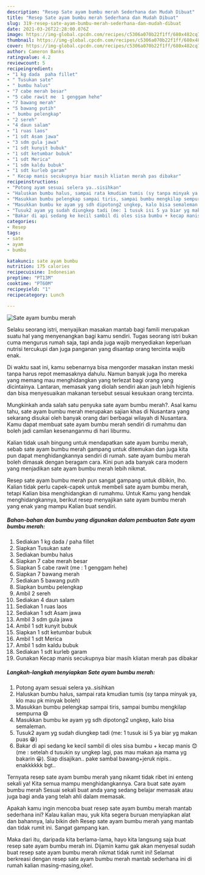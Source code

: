 ```yaml
---
description: "Resep Sate ayam bumbu merah Sederhana dan Mudah Dibuat"
title: "Resep Sate ayam bumbu merah Sederhana dan Mudah Dibuat"
slug: 319-resep-sate-ayam-bumbu-merah-sederhana-dan-mudah-dibuat
date: 2021-03-26T22:28:00.076Z
image: https://img-global.cpcdn.com/recipes/c5306a070b22f1ff/680x482cq70/sate-ayam-bumbu-merah-foto-resep-utama.jpg
thumbnail: https://img-global.cpcdn.com/recipes/c5306a070b22f1ff/680x482cq70/sate-ayam-bumbu-merah-foto-resep-utama.jpg
cover: https://img-global.cpcdn.com/recipes/c5306a070b22f1ff/680x482cq70/sate-ayam-bumbu-merah-foto-resep-utama.jpg
author: Cameron Banks
ratingvalue: 4.2
reviewcount: 5
recipeingredient:
- "1 kg dada  paha fillet"
- " Tusukan sate"
- " bumbu halus"
- "7 cabe merah besar"
- "5 cabe rawit me  1 genggam hehe"
- "7 bawang merah"
- "5 bawang putih"
- " bumbu pelengkap"
- "2 sereh"
- "4 daun salam"
- "1 ruas laos"
- "1 sdt Asam jawa"
- "3 sdm gula jawa"
- "1 sdt kunyit bubuk"
- "1 sdt ketumbar bubuk"
- "1 sdt Merica"
- "1 sdm kaldu bubuk"
- "1 sdt kurleb garam"
- " Kecap manis secukupnya biar masih kliatan merah pas dibakar"
recipeinstructions:
- "Potong ayam sesuai selera ya..sisihkan"
- "Haluskan bumbu halus, sampai rata kmudian tumis (sy tanpa minyak ya, klo mau pk minyak boleh)"
- "Masukkan bumbu pelengkap sampai tiris, sampai bumbu mengkilap sempurna 😄"
- "Masukkan bumbu ke ayam yg sdh dipotong2 ungkep, kalo bisa semaleman."
- "Tusuk2 ayam yg sudah diungkep tadi (me: 1 tusuk isi 5 ya biar yg makan puas 😁)"
- "Bakar di api sedang ke kecil sambil di oles sisa bumbu + kecap manis 😊 (me : setelah d tusukin sy ungkep lagi, pas mau makan aja mama yg bakarin 😀). Siap disajikan.. pake sambal bawang+jeruk nipis.. enakkkkkk bgt.."
categories:
- Resep
tags:
- sate
- ayam
- bumbu

katakunci: sate ayam bumbu 
nutrition: 175 calories
recipecuisine: Indonesian
preptime: "PT13M"
cooktime: "PT60M"
recipeyield: "1"
recipecategory: Lunch

---
```



![Sate ayam bumbu merah](https://img-global.cpcdn.com/recipes/c5306a070b22f1ff/680x482cq70/sate-ayam-bumbu-merah-foto-resep-utama.jpg)

Selaku seorang istri, menyajikan masakan mantab bagi famili merupakan suatu hal yang menyenangkan bagi kamu sendiri. Tugas seorang istri bukan cuma mengurus rumah saja, tapi anda juga wajib menyediakan keperluan nutrisi tercukupi dan juga panganan yang disantap orang tercinta wajib enak.

Di waktu  saat ini, kamu sebenarnya bisa mengorder masakan instan meski tanpa harus repot memasaknya dahulu. Namun banyak juga lho mereka yang memang mau menghidangkan yang terlezat bagi orang yang dicintainya. Lantaran, memasak yang diolah sendiri akan jauh lebih higienis dan bisa menyesuaikan makanan tersebut sesuai kesukaan orang tercinta. 



Mungkinkah anda salah satu penyuka sate ayam bumbu merah?. Asal kamu tahu, sate ayam bumbu merah merupakan sajian khas di Nusantara yang sekarang disukai oleh banyak orang dari berbagai wilayah di Nusantara. Kamu dapat membuat sate ayam bumbu merah sendiri di rumahmu dan boleh jadi camilan kesenanganmu di hari liburmu.

Kalian tidak usah bingung untuk mendapatkan sate ayam bumbu merah, sebab sate ayam bumbu merah gampang untuk ditemukan dan juga kita pun dapat menghidangkannya sendiri di rumah. sate ayam bumbu merah boleh dimasak dengan beragam cara. Kini pun ada banyak cara modern yang menjadikan sate ayam bumbu merah lebih nikmat.

Resep sate ayam bumbu merah pun sangat gampang untuk dibikin, lho. Kalian tidak perlu capek-capek untuk membeli sate ayam bumbu merah, tetapi Kalian bisa menghidangkan di rumahmu. Untuk Kamu yang hendak menghidangkannya, berikut resep menyajikan sate ayam bumbu merah yang enak yang mampu Kalian buat sendiri.

<!--inarticleads1-->

##### Bahan-bahan dan bumbu yang digunakan dalam pembuatan Sate ayam bumbu merah:

1. Sediakan 1 kg dada / paha fillet
1. Siapkan  Tusukan sate
1. Sediakan  bumbu halus
1. Siapkan 7 cabe merah besar
1. Siapkan 5 cabe rawit (me : 1 genggam hehe)
1. Siapkan 7 bawang merah
1. Sediakan 5 bawang putih
1. Siapkan  bumbu pelengkap
1. Ambil 2 sereh
1. Sediakan 4 daun salam
1. Sediakan 1 ruas laos
1. Sediakan 1 sdt Asam jawa
1. Ambil 3 sdm gula jawa
1. Ambil 1 sdt kunyit bubuk
1. Siapkan 1 sdt ketumbar bubuk
1. Ambil 1 sdt Merica
1. Ambil 1 sdm kaldu bubuk
1. Sediakan 1 sdt kurleb garam
1. Gunakan  Kecap manis secukupnya biar masih kliatan merah pas dibakar




<!--inarticleads2-->

##### Langkah-langkah menyiapkan Sate ayam bumbu merah:

1. Potong ayam sesuai selera ya..sisihkan
1. Haluskan bumbu halus, sampai rata kmudian tumis (sy tanpa minyak ya, klo mau pk minyak boleh)
1. Masukkan bumbu pelengkap sampai tiris, sampai bumbu mengkilap sempurna 😄
1. Masukkan bumbu ke ayam yg sdh dipotong2 ungkep, kalo bisa semaleman.
1. Tusuk2 ayam yg sudah diungkep tadi (me: 1 tusuk isi 5 ya biar yg makan puas 😁)
1. Bakar di api sedang ke kecil sambil di oles sisa bumbu + kecap manis 😊 (me : setelah d tusukin sy ungkep lagi, pas mau makan aja mama yg bakarin 😀). Siap disajikan.. pake sambal bawang+jeruk nipis.. enakkkkkk bgt..




Ternyata resep sate ayam bumbu merah yang nikamt tidak ribet ini enteng sekali ya! Kita semua mampu menghidangkannya. Cara buat sate ayam bumbu merah Sesuai sekali buat anda yang sedang belajar memasak atau juga bagi anda yang telah ahli dalam memasak.

Apakah kamu ingin mencoba buat resep sate ayam bumbu merah mantab sederhana ini? Kalau kalian mau, yuk kita segera buruan menyiapkan alat dan bahannya, lalu bikin deh Resep sate ayam bumbu merah yang mantab dan tidak rumit ini. Sangat gampang kan. 

Maka dari itu, daripada kita berlama-lama, hayo kita langsung saja buat resep sate ayam bumbu merah ini. Dijamin kamu gak akan menyesal sudah buat resep sate ayam bumbu merah nikmat tidak rumit ini! Selamat berkreasi dengan resep sate ayam bumbu merah mantab sederhana ini di rumah kalian masing-masing,oke!.

